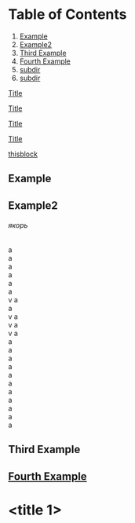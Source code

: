 # Table of Contents
1. [Example](#example)
2. [Example2](#example2)
3. [Third Example](#Third%20Example)
4. [Fourth Example](#fourth-examplehttpwwwfourthexamplecom)
5. [subdir](subdir/ex.md#title1)
6. [subdir](subdir/ex.md#title2)

[Title](<#title 1>)

[Title](<#title 1>)

[Title](<#title%201>)

[Title](<# title 1>)

[thisblock](#^thisblock)



## Example
## Example2
###### якорь
a   
a   
a   
a   
a   
a   
v
a   
a   
v
a   
v
a   
v
a   
a   
a   
a   
a   
a   
a   
a   
a   
a   
a   
a   
## Third Example
## [Fourth Example](http://www.fourthexample.com)



# <title 1>
